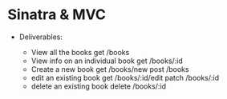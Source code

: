 # Sinatra & MVC

* Deliverables:
    
    * View all the books
        get /books
    * View info on an individual book
        get /books/:id
    * Create a new book
        get /books/new
        post /books
    * edit an existing book
        get /books/:id/edit
        patch /books/:id
    * delete an existing book
        delete /books/:id
